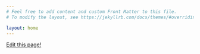 ```yaml
---
# Feel free to add content and custom Front Matter to this file.
# To modify the layout, see https://jekyllrb.com/docs/themes/#overriding-theme-defaults

layout: home
---
```


<a href="{{ site.github.repository_url }}/edit/docs/docs/{{ page.path }}">Edit this page!</a>
